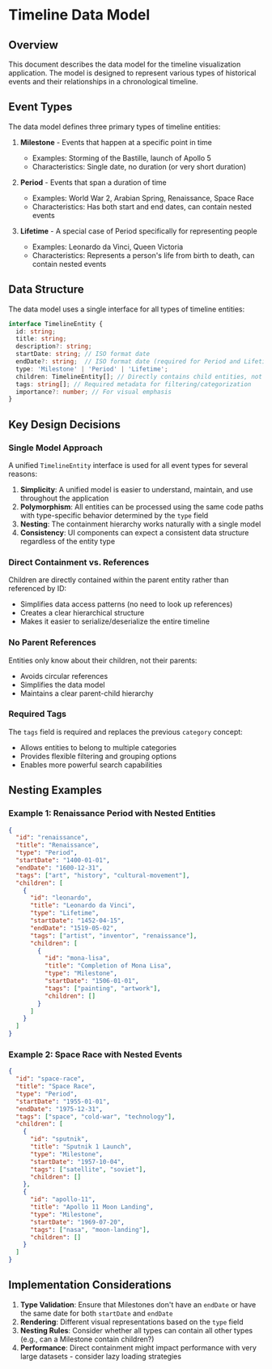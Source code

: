 # Timeline Data Model

## Overview

This document describes the data model for the timeline visualization application. The model is designed to represent various types of historical events and their relationships in a chronological timeline.

## Event Types

The data model defines three primary types of timeline entities:

1. **Milestone** - Events that happen at a specific point in time
   - Examples: Storming of the Bastille, launch of Apollo 5
   - Characteristics: Single date, no duration (or very short duration)

2. **Period** - Events that span a duration of time
   - Examples: World War 2, Arabian Spring, Renaissance, Space Race
   - Characteristics: Has both start and end dates, can contain nested events

3. **Lifetime** - A special case of Period specifically for representing people
   - Examples: Leonardo da Vinci, Queen Victoria
   - Characteristics: Represents a person's life from birth to death, can contain nested events

## Data Structure

The data model uses a single interface for all types of timeline entities:

```typescript
interface TimelineEntity {
  id: string;
  title: string;
  description?: string;
  startDate: string; // ISO format date
  endDate?: string;  // ISO format date (required for Period and Lifetime; optional for Milestone)
  type: 'Milestone' | 'Period' | 'Lifetime';
  children: TimelineEntity[]; // Directly contains child entities, not just references
  tags: string[]; // Required metadata for filtering/categorization
  importance?: number; // For visual emphasis
}
```

## Key Design Decisions

### Single Model Approach

A unified `TimelineEntity` interface is used for all event types for several reasons:

1. **Simplicity**: A unified model is easier to understand, maintain, and use throughout the application
2. **Polymorphism**: All entities can be processed using the same code paths with type-specific behavior determined by the `type` field
3. **Nesting**: The containment hierarchy works naturally with a single model
4. **Consistency**: UI components can expect a consistent data structure regardless of the entity type

### Direct Containment vs. References

Children are directly contained within the parent entity rather than referenced by ID:

- Simplifies data access patterns (no need to look up references)
- Creates a clear hierarchical structure
- Makes it easier to serialize/deserialize the entire timeline

### No Parent References

Entities only know about their children, not their parents:

- Avoids circular references
- Simplifies the data model
- Maintains a clear parent-child hierarchy

### Required Tags

The `tags` field is required and replaces the previous `category` concept:

- Allows entities to belong to multiple categories
- Provides flexible filtering and grouping options
- Enables more powerful search capabilities

## Nesting Examples

### Example 1: Renaissance Period with Nested Entities

```json
{
  "id": "renaissance",
  "title": "Renaissance",
  "type": "Period",
  "startDate": "1400-01-01",
  "endDate": "1600-12-31",
  "tags": ["art", "history", "cultural-movement"],
  "children": [
    {
      "id": "leonardo",
      "title": "Leonardo da Vinci",
      "type": "Lifetime",
      "startDate": "1452-04-15",
      "endDate": "1519-05-02",
      "tags": ["artist", "inventor", "renaissance"],
      "children": [
        {
          "id": "mona-lisa",
          "title": "Completion of Mona Lisa",
          "type": "Milestone",
          "startDate": "1506-01-01",
          "tags": ["painting", "artwork"],
          "children": []
        }
      ]
    }
  ]
}
```

### Example 2: Space Race with Nested Events

```json
{
  "id": "space-race",
  "title": "Space Race",
  "type": "Period",
  "startDate": "1955-01-01",
  "endDate": "1975-12-31",
  "tags": ["space", "cold-war", "technology"],
  "children": [
    {
      "id": "sputnik",
      "title": "Sputnik 1 Launch",
      "type": "Milestone",
      "startDate": "1957-10-04",
      "tags": ["satellite", "soviet"],
      "children": []
    },
    {
      "id": "apollo-11",
      "title": "Apollo 11 Moon Landing",
      "type": "Milestone",
      "startDate": "1969-07-20",
      "tags": ["nasa", "moon-landing"],
      "children": []
    }
  ]
}
```

## Implementation Considerations

1. **Type Validation**: Ensure that Milestones don't have an `endDate` or have the same date for both `startDate` and `endDate`
2. **Rendering**: Different visual representations based on the `type` field
3. **Nesting Rules**: Consider whether all types can contain all other types (e.g., can a Milestone contain children?)
4. **Performance**: Direct containment might impact performance with very large datasets - consider lazy loading strategies